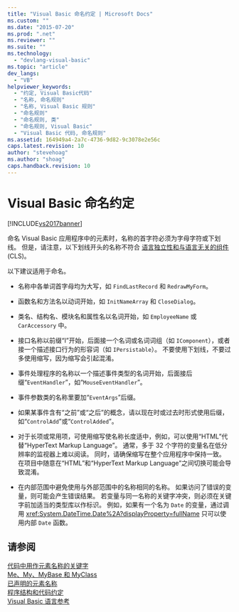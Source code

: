 ```yaml
---
title: "Visual Basic 命名约定 | Microsoft Docs"
ms.custom: ""
ms.date: "2015-07-20"
ms.prod: ".net"
ms.reviewer: ""
ms.suite: ""
ms.technology: 
  - "devlang-visual-basic"
ms.topic: "article"
dev_langs: 
  - "VB"
helpviewer_keywords: 
  - "约定, Visual Basic代码"
  - "名称, 命名规则"
  - "名称, Visual Basic 规则"
  - "命名规则"
  - "命名规则, 类"
  - "命名规则, Visual Basic"
  - "Visual Basic 代码, 命名规则"
ms.assetid: 164949a4-2a7c-4736-9d82-9c3078e2e56c
caps.latest.revision: 10
author: "stevehoag"
ms.author: "shoag"
caps.handback.revision: 10
---
```

# Visual Basic 命名约定
[!INCLUDE[vs2017banner](../../../visual-basic/includes/vs2017banner.md)]

命名 Visual Basic 应用程序中的元素时，名称的首字符必须为字母字符或下划线。  但是，请注意，以下划线开头的名称不符合 [语言独立性和与语言无关的组件](../Topic/Language%20Independence%20and%20Language-Independent%20Components.md) \(CLS\)。  
  
 以下建议适用于命名。  
  
-   名称中各单词首字母均为大写，如 `FindLastRecord` 和 `RedrawMyForm`。  
  
-   函数名和方法名以动词开始，如 `InitNameArray` 和 `CloseDialog`。  
  
-   类名、结构名、模块名和属性名以名词开始，如 `EmployeeName` 或 `CarAccessory` 中。  
  
-   接口名称以前缀“I”开始，后面接一个名词或名词词组（如 `IComponent`），或者接一个描述接口行为的形容词（如 `IPersistable`）。  不要使用下划线，不要过多使用缩写，因为缩写会引起混淆。  
  
-   事件处理程序的名称以一个描述事件类型的名词开始，后面接后缀“`EventHandler`”，如“`MouseEventHandler`”。  
  
-   事件参数类的名称里要加“`EventArgs`”后缀。  
  
-   如果某事件含有“之前”或“之后”的概念，请以现在时或过去时形式使用后缀，如“`ControlAdd`”或“`ControlAdded`”。  
  
-   对于长项或常用项，可使用缩写使名称长度适中，例如，可以使用“HTML”代替“HyperText Markup Language”。  通常，多于 32 个字符的变量名在低分辨率的监视器上难以阅读。  同时，请确保缩写在整个应用程序中保持一致。  在项目中随意在“HTML”和“HyperText Markup Language”之间切换可能会导致混淆。  
  
-   在内部范围中避免使用与外部范围中的名称相同的名称。  如果访问了错误的变量，则可能会产生错误结果。  若变量与同一名称的关键字冲突，则必须在关键字前加适当的类型库以作标识。  例如，如果有一个名为 `Date` 的变量，通过调用 <xref:System.DateTime.Date%2A?displayProperty=fullName> 只可以使用内部 `Date` 函数。  
  
## 请参阅  
 [代码中用作元素名称的关键字](../../../visual-basic/programming-guide/program-structure/keywords-as-element-names-in-code.md)   
 [Me、My、MyBase 和 MyClass](../../../visual-basic/programming-guide/program-structure/me-my-mybase-and-myclass.md)   
 [已声明的元素名称](../../../visual-basic/programming-guide/language-features/declared-elements/declared-element-names.md)   
 [程序结构和代码约定](../../../visual-basic/programming-guide/program-structure/program-structure-and-code-conventions.md)   
 [Visual Basic 语言参考](../../../visual-basic/language-reference/index.md)